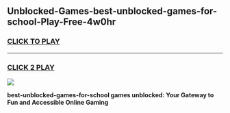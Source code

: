 
## Unblocked-Games-best-unblocked-games-for-school-Play-Free-4w0hr
<h3>
<a href="https://premium76.site?title=best-unblocked-games-for-school&ref=18A">CLICK TO PLAY</a></h3>
<hr>

<h3>
<a href="https://premium76.site?title=best-unblocked-games-for-school&ref=18A">CLICK 2 PLAY</a>
  
</h3>

<a href="https://premium76.site?title=best-unblocked-games-for-school&ref=18A"><img src="https://clearcache.store/games.png"></a>


**best-unblocked-games-for-school games unblocked: Your Gateway to Fun and Accessible Online Gaming**
